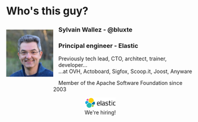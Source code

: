 
# Who's this guy?

<div style="float: left; padding-right: 1em; width: 25%">

![](media/Sylvain-Wallez-sq-1024.jpg)

</div>
<div style="margin-left: 25%">

### Sylvain Wallez - @bluxte

### Principal engineer - Elastic

Previously tech lead, CTO, architect, trainer, developer...  
...at OVH, Actoboard, Sigfox, Scoop.it, Joost, Anyware

Member of the Apache Software Foundation since 2003

</div>

<center class="clear">

<img src="media/logo-elastic.svg" style="height: 2em;"><br>We're hiring!

</center>

